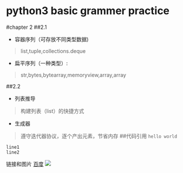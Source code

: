 # python3 basic grammer practice

#chapter 2
##2.1
- 容器序列（可存放不同类型数据)
> list,tuple,collections.deque
- 扁平序列（一种类型）:
> str,bytes,bytearray,memoryview,array,array

##2.2
- 列表推导
> 构建列表（list）的快捷方式
- 生成器
> 遵守迭代器协议，逐个产出元素，节省内存
##代码引用
`hello world`

```
line1
line2
```
链接和图片
[百度](http://www.baidu.com)
![](https://pskoty.oss-cn-beijing.aliyuncs.com/post/learn-markdown/7.png)






